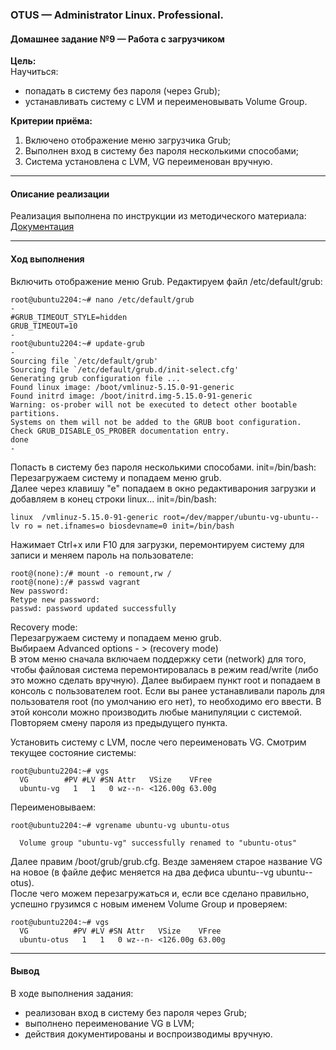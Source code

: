 ### **OTUS — Administrator Linux. Professional.**  
#### **Домашнее задание №9 — Работа с загрузчиком**

**Цель:**  
Научиться:
- попадать в систему без пароля (через Grub);
- устанавливать систему с LVM и переименовывать Volume Group.

**Критерии приёма:**  
1. Включено отображение меню загрузчика Grub;
2. Выполнен вход в систему без пароля несколькими способами;
3. Система установлена с LVM, VG переименован вручную.

---

#### **Описание реализации**

Реализация выполнена по инструкции из методического материала:  
[Документация](https://docs.google.com/document/d/1fRE_BFi-sFuLUUXKC8WHeGrFtPDXlTWznFgj3Z-xBM8/edit?tab=t.0)


---

#### **Ход выполнения**

Включить отображение меню Grub.
Редактируем файл /etc/default/grub:
```
root@ubuntu2204:~# nano /etc/default/grub
-
#GRUB_TIMEOUT_STYLE=hidden
GRUB_TIMEOUT=10
-
root@ubuntu2204:~# update-grub
-
Sourcing file `/etc/default/grub'
Sourcing file `/etc/default/grub.d/init-select.cfg'
Generating grub configuration file ...
Found linux image: /boot/vmlinuz-5.15.0-91-generic
Found initrd image: /boot/initrd.img-5.15.0-91-generic
Warning: os-prober will not be executed to detect other bootable partitions.
Systems on them will not be added to the GRUB boot configuration.
Check GRUB_DISABLE_OS_PROBER documentation entry.
done
-
```
Попасть в систему без пароля несколькими способами.
init=/bin/bash:  \
Перезагружаем систему и попадаем меню grub.\
Далее через клавишу "е" попадаем в окно редактиварония загрузки и добавляем в конец строки linux... init=/bin/bash:
```
linux  /vmlinuz-5.15.0-91-generic root=/dev/mapper/ubuntu-vg-ubuntu--lv ro = net.ifnames=o biosdevname=0 init=/bin/bash
```
Нажимает Ctrl+x или F10 для загрузки, перемонтируем систему для записи и меняем пароль на пользователе:
```
root@(none):/# mount -o remount,rw /
root@(none):/# passwd vagrant
New password:
Retype new password:
passwd: password updated successfully
```

Recovery mode: \
Перезагружаем систему и попадаем меню grub.\
Выбираем Advanced options - > (recovery mode) \
В этом меню сначала включаем поддержку сети (network) для того, чтобы файловая система перемонтировалась в режим read/write (либо это можно сделать вручную).
Далее выбираем пункт root и попадаем в консоль с пользователем root. Если вы ранее устанавливали пароль для пользователя root (по умолчанию его нет), то необходимо его ввести. 
В этой консоли можно производить любые манипуляции с системой. \
Повторяем смену пароля из предыдущего пункта.

Установить систему с LVM, после чего переименовать VG.
Смотрим текущее состояние системы:
```
root@ubuntu2204:~# vgs
  VG        #PV #LV #SN Attr   VSize    VFree 
  ubuntu-vg   1   1   0 wz--n- <126.00g 63.00g
```
Переименовываем:
```
root@ubuntu2204:~# vgrename ubuntu-vg ubuntu-otus

  Volume group "ubuntu-vg" successfully renamed to "ubuntu-otus"
```
Далее правим /boot/grub/grub.cfg. Везде заменяем старое название VG на новое (в файле дефис меняется на два дефиса ubuntu--vg ubuntu--otus).\
После чего можем перезагружаться и, если все сделано правильно, успешно грузимся с новым именем Volume Group и проверяем:
```
root@ubuntu2204:~# vgs
  VG          #PV #LV #SN Attr   VSize    VFree 
  ubuntu-otus   1   1   0 wz--n- <126.00g 63.00g
```

---

#### **Вывод**

В ходе выполнения задания:
- реализован вход в систему без пароля через Grub;
- выполнено переименование VG в LVM;
- действия документированы и воспроизводимы вручную.
